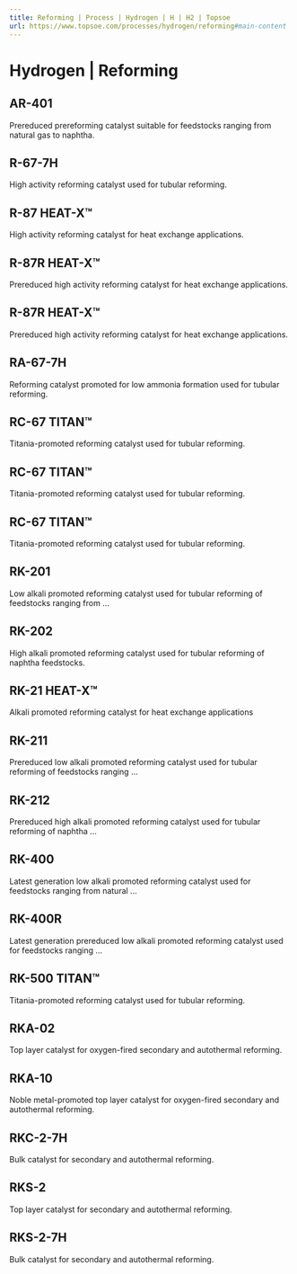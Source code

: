 ```yaml
---
title: Reforming | Process | Hydrogen | H | H2 | Topsoe
url: https://www.topsoe.com/processes/hydrogen/reforming#main-content
---
```


# Hydrogen | Reforming

## AR-401

Prereduced prereforming catalyst suitable for feedstocks ranging from natural gas to naphtha.

## R-67-7H

High activity reforming catalyst used for tubular reforming.

## R-87 HEAT-X™

High activity reforming catalyst for heat exchange applications.

## R-87R HEAT-X™

Prereduced high activity reforming catalyst for heat exchange applications.

## R-87R HEAT-X™

Prereduced high activity reforming catalyst for heat exchange applications.

## RA-67-7H

Reforming catalyst promoted for low ammonia formation used for tubular reforming.

## RC-67 TITAN™

Titania-promoted reforming catalyst used for tubular reforming.

## RC-67 TITAN™

Titania-promoted reforming catalyst used for tubular reforming.

## RC-67 TITAN™

Titania-promoted reforming catalyst used for tubular reforming.

## RK-201

Low alkali promoted reforming catalyst used for tubular reforming of feedstocks ranging from ...

## RK-202

High alkali promoted reforming catalyst used for tubular reforming of naphtha feedstocks.

## RK-21 HEAT-X™

Alkali promoted reforming catalyst for heat exchange applications

## RK-211

Prereduced low alkali promoted reforming catalyst used for tubular reforming of feedstocks ranging ...

## RK-212

Prereduced high alkali promoted reforming catalyst used for tubular reforming of naphtha ...

## RK-400

Latest generation low alkali promoted reforming catalyst used for feedstocks ranging from natural ...

## RK-400R

Latest generation prereduced low alkali promoted reforming catalyst used for feedstocks ranging ...

## RK-500 TITAN™

Titania-promoted reforming catalyst used for tubular reforming.

## RKA-02

Top layer catalyst for oxygen-fired secondary and autothermal reforming.

## RKA-10

Noble metal-promoted top layer catalyst for oxygen-fired secondary and autothermal reforming.

## RKC-2-7H

Bulk catalyst for secondary and autothermal reforming.

## RKS-2

Top layer catalyst for secondary and autothermal reforming.

## RKS-2-7H

Bulk catalyst for secondary and autothermal reforming.
